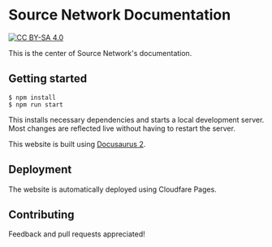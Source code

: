 # Source Network Documentation

[![CC BY-SA 4.0][cc-by-sa-image]][cc-by-sa]

[cc-by-sa]: http://creativecommons.org/licenses/by-sa/4.0/
[cc-by-sa-image]: https://licensebuttons.net/l/by-sa/4.0/88x31.png

This is the center of Source Network's documentation.

## Getting started

```
$ npm install
$ npm run start
```

This installs necessary dependencies and starts a local development server.
Most changes are reflected live without having to restart the server.

This website is built using [Docusaurus 2](https://docusaurus.io/).

## Deployment

The website is automatically deployed using Cloudfare Pages.


## Contributing

Feedback and pull requests appreciated!